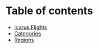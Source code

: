 # Table of contents

* [Icarus Flights](README.md)
* [Categories](categories.md)
* [Regions](regions.md)